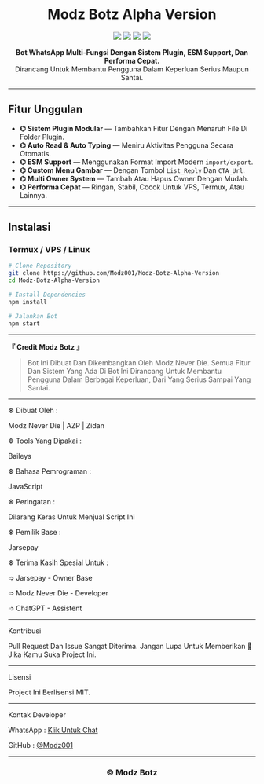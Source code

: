 <h1 align="center">Modz Botz Alpha Version</h1>
<p align="center">
  <img src="https://img.shields.io/github/stars/Modz001/Modz-Botz-Alpha-Version?style=flat-square" />
  <img src="https://img.shields.io/github/forks/Modz001/Modz-Botz-Alpha-Version?style=flat-square" />
  <img src="https://img.shields.io/github/license/Modz001/Modz-Botz-Alpha-Version?style=flat-square" />
  <img src="https://img.shields.io/badge/Made%20With-JavaScript-yellow?style=flat-square&logo=javascript" />
</p>

<p align="center">
  <b>Bot WhatsApp Multi-Fungsi Dengan Sistem Plugin, ESM Support, Dan Performa Cepat.</b><br>
  Dirancang Untuk Membantu Pengguna Dalam Keperluan Serius Maupun Santai.
</p>

---

## Fitur Unggulan

- **⌬ Sistem Plugin Modular** — Tambahkan Fitur Dengan Menaruh File Di Folder Plugin.
- **⌬ Auto Read & Auto Typing** — Meniru Aktivitas Pengguna Secara Otomatis.
- **⌬ ESM Support** — Menggunakan Format Import Modern `import/export`.
- **⌬ Custom Menu Gambar** — Dengan Tombol `List_Reply` Dan `CTA_Url`.
- **⌬ Multi Owner System** — Tambah Atau Hapus Owner Dengan Mudah.
- **⌬ Performa Cepat** — Ringan, Stabil, Cocok Untuk VPS, Termux, Atau Lainnya.

---

## Instalasi

### Termux / VPS / Linux

```bash
# Clone Repository
git clone https://github.com/Modz001/Modz-Botz-Alpha-Version
cd Modz-Botz-Alpha-Version

# Install Dependencies
npm install

# Jalankan Bot
npm start

```
---

**『 Credit Modz Botz 』**

> Bot Ini Dibuat Dan Dikembangkan Oleh Modz Never Die.
Semua Fitur Dan Sistem Yang Ada Di Bot Ini Dirancang Untuk Membantu Pengguna Dalam Berbagai Keperluan, Dari Yang Serius Sampai Yang Santai.




---

❆ Dibuat Oleh :

Modz Never Die | AZP | Zidan

❆ Tools Yang Dipakai :

Baileys

❆ Bahasa Pemrograman :

JavaScript

❆ Peringatan :

Dilarang Keras Untuk Menjual Script Ini

❆ Pemilik Base :

Jarsepay

❆ Terima Kasih Spesial Untuk :

➩ Jarsepay - Owner Base

➩ Modz Never Die - Developer

➩ ChatGPT - Assistent



---

Kontribusi

Pull Request Dan Issue Sangat Diterima.
Jangan Lupa Untuk Memberikan 🌟 Jika Kamu Suka Project Ini.


---

Lisensi

Project Ini Berlisensi MIT.


---

Kontak Developer

WhatsApp : [Klik Untuk Chat](https://wa.me/6283163234218)

GitHub : [@Modz001](https://github.com/Modz001)



---

<h3 align="center">© Modz Botz</h3>
